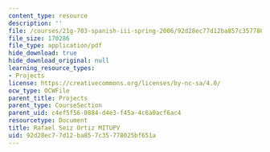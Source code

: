 ```yaml
---
content_type: resource
description: ''
file: /courses/21g-703-spanish-iii-spring-2006/92d28ec77d12ba857c35778025bf651a_MIT21G_703S06_rafael.pdf
file_size: 170286
file_type: application/pdf
hide_download: true
hide_download_original: null
learning_resource_types:
- Projects
license: https://creativecommons.org/licenses/by-nc-sa/4.0/
ocw_type: OCWFile
parent_title: Projects
parent_type: CourseSection
parent_uid: c4ef5f56-0884-d4e3-f45a-4c6a0acf6ac4
resourcetype: Document
title: Rafael Seiz Ortiz MITUPV
uid: 92d28ec7-7d12-ba85-7c35-778025bf651a
---
```

